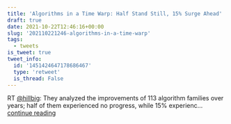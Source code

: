 ```yaml
---
title: 'Algorithms in a Time Warp: Half Stand Still, 15% Surge Ahead'
draft: true
date: 2021-10-22T12:46:16+00:00
slug: '202110221246-algorithms-in-a-time-warp'
tags:
  - tweets
is_tweet: true
tweet_info:
  id: '1451424647178686467'
  type: 'retweet'
  is_thread: False
---
```




RT [@hillbig](https://x.com/hillbig): They analyzed the improvements of 113 algorithm families over years; half of them experienced no progress, while 15% experienc… [continue reading](https://x.com/sytelus/status/1451424647178686467)
